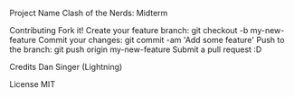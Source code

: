 Project Name
Clash of the Nerds: Midterm

Contributing
Fork it!
Create your feature branch: git checkout -b my-new-feature
Commit your changes: git commit -am 'Add some feature'
Push to the branch: git push origin my-new-feature
Submit a pull request :D

Credits
Dan Singer (Lightning)

License
MIT